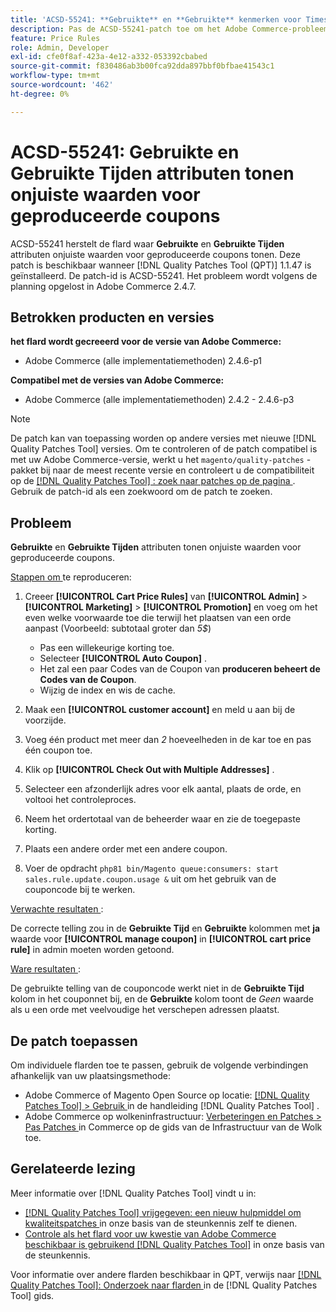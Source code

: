 ```yaml
---
title: 'ACSD-55241: **Gebruikte** en **Gebruikte** kenmerken voor Times Used* geven onjuiste waarden weer voor gegenereerde coupons'
description: Pas de ACSD-55241-patch toe om het Adobe Commerce-probleem op te lossen waarbij de kenmerken **Used** en **Times Used** onjuiste waarden weergeven voor gegenereerde coupons
feature: Price Rules
role: Admin, Developer
exl-id: cfe0f8af-423a-4e12-a332-053392cbabed
source-git-commit: f830486ab3b00fca92dda897bbf0bfbae41543c1
workflow-type: tm+mt
source-wordcount: '462'
ht-degree: 0%

---
```


# ACSD-55241: **Gebruikte** en **Gebruikte Tijden** attributen tonen onjuiste waarden voor geproduceerde coupons

ACSD-55241 herstelt de flard waar **Gebruikte** en **Gebruikte Tijden** attributen onjuiste waarden voor geproduceerde coupons tonen. Deze patch is beschikbaar wanneer [!DNL Quality Patches Tool (QPT)] 1.1.47 is geïnstalleerd. De patch-id is ACSD-55241. Het probleem wordt volgens de planning opgelost in Adobe Commerce 2.4.7.

## Betrokken producten en versies

**het flard wordt gecreeerd voor de versie van Adobe Commerce:**

* Adobe Commerce (alle implementatiemethoden) 2.4.6-p1

**Compatibel met de versies van Adobe Commerce:**

* Adobe Commerce (alle implementatiemethoden) 2.4.2 - 2.4.6-p3

>[!NOTE]
>
>De patch kan van toepassing worden op andere versies met nieuwe [!DNL Quality Patches Tool] versies. Om te controleren of de patch compatibel is met uw Adobe Commerce-versie, werkt u het `magento/quality-patches` -pakket bij naar de meest recente versie en controleert u de compatibiliteit op de [[!DNL Quality Patches Tool] : zoek naar patches op de pagina ](https://experienceleague.adobe.com/tools/commerce-quality-patches/index.html) . Gebruik de patch-id als een zoekwoord om de patch te zoeken.

## Probleem

**Gebruikte** en **Gebruikte Tijden** attributen tonen onjuiste waarden voor geproduceerde coupons.

<u> Stappen om </u> te reproduceren:

1. Creeer **[!UICONTROL Cart Price Rules]** van **[!UICONTROL Admin]** > **[!UICONTROL Marketing]** > **[!UICONTROL Promotion]** en voeg om het even welke voorwaarde toe die terwijl het plaatsen van een orde aanpast (Voorbeeld: subtotaal groter dan *5$*)

   * Pas een willekeurige korting toe.
   * Selecteer **[!UICONTROL Auto Coupon]** .
   * Het zal een paar Codes van de Coupon van **produceren beheert de Codes van de Coupon**.
   * Wijzig de index en wis de cache.

1. Maak een **[!UICONTROL customer account]** en meld u aan bij de voorzijde.
1. Voeg één product met meer dan *2* hoeveelheden in de kar toe en pas één coupon toe.
1. Klik op **[!UICONTROL Check Out with Multiple Addresses]** .
1. Selecteer een afzonderlijk adres voor elk aantal, plaats de orde, en voltooi het controleproces.
1. Neem het ordertotaal van de beheerder waar en zie de toegepaste korting.
1. Plaats een andere order met een andere coupon.
1. Voer de opdracht `php81 bin/Magento queue:consumers: start sales.rule.update.coupon.usage &` uit om het gebruik van de couponcode bij te werken.

<u> Verwachte resultaten </u>:

De correcte telling zou in de **Gebruikte Tijd** en **Gebruikte** kolommen met **ja** waarde voor **[!UICONTROL manage coupon]** in **[!UICONTROL cart price rule]** in admin moeten worden getoond.

<u> Ware resultaten </u>:

De gebruikte telling van de couponcode werkt niet in de **Gebruikte Tijd** kolom in het couponnet bij, en de **Gebruikte** kolom toont de *Geen* waarde als u een orde met veelvoudige het verschepen adressen plaatst.

## De patch toepassen

Om individuele flarden toe te passen, gebruik de volgende verbindingen afhankelijk van uw plaatsingsmethode:

* Adobe Commerce of Magento Open Source op locatie: [[!DNL Quality Patches Tool]  > Gebruik ](https://experienceleague.adobe.com/docs/commerce-operations/tools/quality-patches-tool/usage.html) in de handleiding [!DNL Quality Patches Tool] .
* Adobe Commerce op wolkeninfrastructuur: [ Verbeteringen en Patches > Pas Patches ](https://experienceleague.adobe.com/docs/commerce-cloud-service/user-guide/develop/upgrade/apply-patches.html) in Commerce op de gids van de Infrastructuur van de Wolk toe.

## Gerelateerde lezing

Meer informatie over [!DNL Quality Patches Tool] vindt u in:

* [[!DNL Quality Patches Tool]  vrijgegeven: een nieuw hulpmiddel om kwaliteitspatches ](/help/announcements/adobe-commerce-announcements/magento-quality-patches-released-new-tool-to-self-serve-quality-patches.md) in onze basis van de steunkennis zelf te dienen.
* [ Controle als het flard voor uw kwestie van Adobe Commerce beschikbaar is gebruikend  [!DNL Quality Patches Tool]](/help/support-tools/patches-available-in-qpt-tool/check-patch-for-magento-issue-with-magento-quality-patches.md) in onze basis van de steunkennis.

Voor informatie over andere flarden beschikbaar in QPT, verwijs naar [[!DNL Quality Patches Tool]: Onderzoek naar flarden ](https://experienceleague.adobe.com/tools/commerce-quality-patches/index.html) in de [!DNL Quality Patches Tool] gids.
